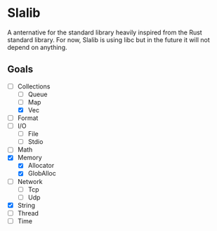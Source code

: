 # Slalib
A anternative for the standard library heavily inspired from the Rust standard library. For now, Slalib is using libc but in the future it will not depend on anything.

## Goals
- [ ] Collections
	- [ ] Queue
	- [ ] Map
	- [x] Vec
- [ ] Format
- [ ] I/O
	- [ ] File
	- [ ] Stdio
- [ ] Math
- [x] Memory
	- [x] Allocator
	- [x] GlobAlloc
- [ ] Network
	- [ ] Tcp
	- [ ] Udp
- [x] String
- [ ] Thread
- [ ] Time